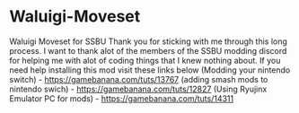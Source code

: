 # Waluigi-Moveset
Waluigi Moveset for SSBU
Thank you for sticking with me through this long process. I want to thank alot of the members of the SSBU modding discord for helping me with alot of coding things that I knew nothing about.
If you need help installing this mod visit these links below
(Modding your nintendo switch) - https://gamebanana.com/tuts/13767 
(adding smash mods to nintendo swich) - https://gamebanana.com/tuts/12827
(Using Ryujinx Emulator PC for mods) - https://gamebanana.com/tuts/14311
